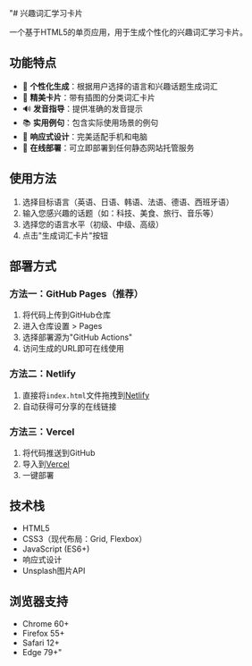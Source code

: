 "# 兴趣词汇学习卡片

一个基于HTML5的单页应用，用于生成个性化的兴趣词汇学习卡片。

## 功能特点

- 🎯 **个性化生成**：根据用户选择的语言和兴趣话题生成词汇
- 🎨 **精美卡片**：带有插图的分类词汇卡片
- 🔊 **发音指导**：提供准确的发音提示
- 📚 **实用例句**：包含实际使用场景的例句
- 📱 **响应式设计**：完美适配手机和电脑
- 🚀 **在线部署**：可立即部署到任何静态网站托管服务

## 使用方法

1. 选择目标语言（英语、日语、韩语、法语、德语、西班牙语）
2. 输入您感兴趣的话题（如：科技、美食、旅行、音乐等）
3. 选择您的语言水平（初级、中级、高级）
4. 点击"生成词汇卡片"按钮

## 部署方式

### 方法一：GitHub Pages（推荐）

1. 将代码上传到GitHub仓库
2. 进入仓库设置 > Pages
3. 选择部署源为"GitHub Actions"
4. 访问生成的URL即可在线使用

### 方法二：Netlify

1. 直接将`index.html`文件拖拽到[Netlify](https://netlify.com)
2. 自动获得可分享的在线链接

### 方法三：Vercel

1. 将代码推送到GitHub
2. 导入到[Vercel](https://vercel.com)
3. 一键部署

## 技术栈

- HTML5
- CSS3（现代布局：Grid, Flexbox）
- JavaScript (ES6+)
- 响应式设计
- Unsplash图片API

## 浏览器支持

- Chrome 60+
- Firefox 55+
- Safari 12+
- Edge 79+" 
